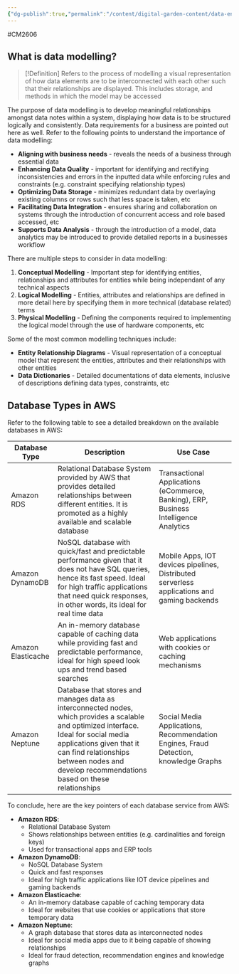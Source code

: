 ```yaml
---
{"dg-publish":true,"permalink":"/content/digital-garden-content/data-engineering-content/exam-prep-final-sem/data-engineering-content/cm-2606-lecture-2-notes/","updated":"2025-04-13T16:40:44.000+05:30"}
---
```


#CM2606 

## What is data modelling?

>[!Definition]
>Refers to the process of modelling a visual representation of how data elements are to be interconnected with each other such that their relationships are displayed. This includes storage, and methods in which the model may be accessed

The purpose of data modelling is to develop meaningful relationships amongst data notes within a system, displaying how data is to be structured logically and consistently. Data requirements for a business are pointed out here as well. Refer to the following points to understand the importance of data modelling:

- **Aligning with business needs** - reveals the needs of a business through essential data
- **Enhancing Data Quality** - important for identifying and rectifying inconsistencies and errors in the inputted data while enforcing rules and constraints (e.g. constraint specifying relationship types)
- **Optimizing Data Storage** - minimizes redundant data by overlaying existing columns or rows such that less space is taken, etc
- **Facilitating Data Integration** - ensures sharing and collaboration on systems through the introduction of concurrent access and role based accessed, etc
- **Supports Data Analysis** - through the introduction of a model, data analytics may be introduced to provide detailed reports in a businesses workflow

There are multiple steps to consider in data modelling:

1. **Conceptual Modelling** - Important step for identifying entities, relationships and attributes for entities while being independant of any technical aspects
2. **Logical Modelling** - Entities, attributes and relationships are defined in more detail here by specifying them in more technical (database related) terms
3. **Physical Modelling** - Defining the components required to implementing the logical model through the use of hardware components, etc

Some of the most common modelling techniques include:

- **Entity Relationship Diagrams** - Visual representation of a conceptual model that represent the entities, attributes and their relationships with other entities
- **Data Dictionaries** - Detailed documentations of data elements, inclusive of descriptions defining data types, constraints, etc

## Database Types in AWS

Refer to the following table to see a detailed breakdown on the available databases in AWS:

| Database Type      | Description                                                                                                                                                                                                                                                       | Use Case                                                                                    |
| ------------------ | ----------------------------------------------------------------------------------------------------------------------------------------------------------------------------------------------------------------------------------------------------------------- | ------------------------------------------------------------------------------------------- |
| Amazon RDS         | Relational Database System provided by AWS that provides detailed relationships between different entities. It is promoted as a highly available and scalable database                                                                                            | Transactional Applications (eCommerce, Banking), ERP, Business Intelligence Analytics       |
| Amazon DynamoDB    | NoSQL database with quick/fast and predictable performance given that it does not have SQL queries, hence its fast speed. Ideal for high traffic applications that need quick responses, in other words, its ideal for real time data                             | Mobile Apps, IOT devices pipelines, Distributed serverless applications and gaming backends |
| Amazon Elasticache | An in-memory database capable of caching data while providing fast and predictable performance, ideal for high speed look ups and trend based searches                                                                                                            | Web applications with cookies or caching mechanisms                                         |
| Amazon Neptune     | Database that stores and manages data as interconnected nodes, which provides a scalable and optimized interface. Ideal for social media applications given that it can find relationships between nodes and develop recommendations based on these relationships | Social Media Applications, Recommendation Engines, Fraud Detection, knowledge Graphs        |

To conclude, here are the key pointers of each database service from AWS:

- **Amazon RDS**:
	- Relational Database System
	- Shows relationships between entities (e.g. cardinalities and foreign keys)
	- Used for transactional apps and ERP tools
- **Amazon DynamoDB**:
	- NoSQL Database System
	- Quick and fast responses
	- Ideal for high traffic applications like IOT device pipelines and gaming backends
- **Amazon Elasticache**:
	- An in-memory database capable of caching temporary data
	- Ideal for websites that use cookies or applications that store temporary data
- **Amazon Neptune**:
	- A graph database that stores data as interconnected nodes
	- Ideal for social media apps due to it being capable of showing relationships
	- Ideal for fraud detection, recommendation engines and knowledge graphs 